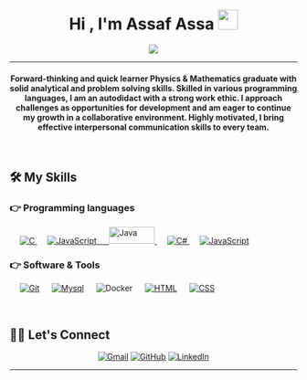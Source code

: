 <h1 align="center">Hi , I'm Assaf Assa <img src="https://media.giphy.com/media/hvRJCLFzcasrR4ia7z/giphy.gif" width="35"></h1>
<p align="center">
<a href="https://github.com/DenverCoder1/readme-typing-svg"><img src="https://readme-typing-svg.herokuapp.com?lines=B.Sc.+Physics+and+Math;&center=true&width=500&height=50"></a>
</p>
<hr/>
<h4 align="center">Forward-thinking and quick learner Physics & Mathematics graduate with solid analytical and problem solving skills. Skilled in various programming languages, I am an autodidact with a strong work ethic. I approach challenges as opportunities for development and am eager to continue my growth in a collaborative environment. Highly motivated, I bring effective interpersonal communication skills to every team. </h4>
<br>

 

 

## 🛠️ My Skills

 

### 👉 Programming languages

 

<p align="left"> 
&emsp; 
<a href="https://www.python.org/" target="_blank"> 
<img alt="C" src="https://img.shields.io/badge/python-3670A0?style=for-the-badge&logo=python&logoColor=ffdd54">
</a> 
&emsp;
<a href="https://www.javascript.com/" target="_blank"> 
<img alt="JavaScript" src="https://img.shields.io/badge/javascript%20-%23323330.svg?&style=for-the-badge&logo=javascript&logoColor=%23F7DF1E">
&emsp;
<a href="https://react.dev/" target="_blank"> 
<img alt="Java" style="height: 30px; width: 80px;" src="https://w7.pngwing.com/pngs/896/610/png-transparent-matlab-horizontal-logo-thumbnail.png">
</a>
&emsp;
<a href="https://www.w3schools.com/cs/index.php" target="_blank"> 
<img alt="C#" src="https://img.shields.io/badge/C%23-239120?style=for-the-badge&logo=c-sharp&logoColor=white">
</a>
 &emsp;
<a href="https://www.javascript.com/" target="_blank"> 
<img alt="JavaScript" src="https://img.shields.io/badge/javascript%20-%23323330.svg?&style=for-the-badge&logo=javascript&logoColor=%23F7DF1E">
</a>
</a>
</p>


### 👉 Software & Tools

<p>

&emsp;
<a href="#"><img alt="Git" src="https://img.shields.io/badge/Git%20-%23F05033.svg?logo=git&logoColor=white"></a>
&emsp;
<a href="#"><img alt="Mysql" src="https://img.shields.io/badge/MySQL-00000F?style=for-the-badge&logo=mysql&logoColor=white"></a>
&emsp;
  ![Docker](https://img.shields.io/badge/docker-%230db7ed.svg?style=for-the-badge&logo=docker&logoColor=white)
&emsp;
<a href="#"><img alt="HTML" src="https://img.shields.io/badge/html5%20-%23E34F26.svg?&style=for-the-badge&logo=html5&logoColor=white"></a>
&emsp;
<a href="#"><img alt="CSS" src="https://img.shields.io/badge/css3%20-%231572B6.svg?&style=for-the-badge&logo=css3&logoColor=white"></a>
&emsp;
</p>


<br/>

 

## 🙋‍♂️ Let's Connect
<p align="center">
<a href="mailto:rsd.shanny.assa@gmail.com"><img src="https://img.icons8.com/bubbles/50/000000/gmail.png" alt="Gmail"/></a>
<a href="https://github.com/ShannyAssa"><img src="https://img.icons8.com/bubbles/50/000000/github.png" alt="GitHub"/></a>
<a href="https://www.linkedin.com/in/Shanny-Assa/"><img src="https://img.icons8.com/bubbles/50/000000/linkedin.png" alt="LinkedIn"/></a>
</p>

 

<hr/>
